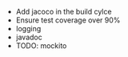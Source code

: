  - Add jacoco in the build cylce
 - Ensure test coverage over 90%
 - logging
 - javadoc
 - TODO: mockito
 